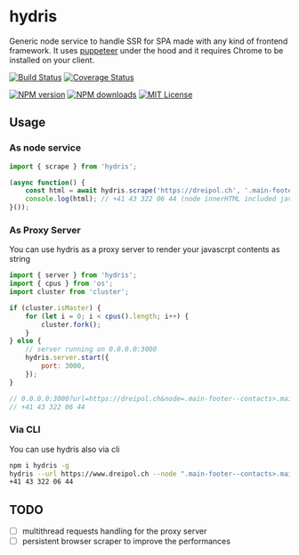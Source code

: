 # hydris

Generic node service to handle SSR for SPA made with any kind of frontend framework.
It uses [puppeteer](https://github.com/GoogleChrome/puppeteer) under the hood and it requires Chrome to be installed on your client.

[![Build Status][circleci-image]][circleci-url]
[![Coverage Status][coverage-image]][coverage-url]

[![NPM version][npm-version-image]][npm-url]
[![NPM downloads][npm-downloads-image]][npm-url]
[![MIT License][license-image]][license-url]


## Usage

### As node service

```js
import { scrape } from 'hydris';

(async function() {
    const html = await hydris.scrape('https://dreipol.ch', '.main-footer--contacts>.main-footer--link');
    console.log(html); // +41 43 322 06 44 (node innerHTML included javascript generated markup)
}());
```

### As Proxy Server

You can use hydris as a proxy server to render your javascrpt contents as string

```js
import { server } from 'hydris';
import { cpus } from 'os';
import cluster from 'cluster';

if (cluster.isMaster) {
    for (let i = 0; i < cpus().length; i++) {
        cluster.fork();
    }
} else {
    // server running on 0.0.0.0:3000
    hydris.server.start({
        port: 3000,
    });
}

// 0.0.0.0:3000?url=https://dreipol.ch&node=.main-footer--contacts>.main-footer--link
// +41 43 322 06 44

```

### Via CLI

You can use hydris also via cli

```bash
npm i hydris -g
hydris --url https://www.dreipol.ch --node ".main-footer--contacts>.main-footer--link"
+41 43 322 06 44
```

## TODO
  - [ ] multithread requests handling for the proxy server
  - [ ] persistent browser scraper to improve the performances

[circleci-image]:https://circleci.com/gh/dreipol/hydris/tree/master.svg?style=svg&circle-token=dddff0c380aa369c298e337753e3a4e94877a0ca
[circleci-url]:https://circleci.com/gh/dreipol/hydris/tree/master

[license-image]:http://img.shields.io/badge/license-MIT-000000.svg?style=flat-square
[license-url]:LICENSE

[npm-version-image]:http://img.shields.io/npm/v/hydris.svg?style=flat-square
[npm-downloads-image]:http://img.shields.io/npm/dm/hydris.svg?style=flat-square
[npm-url]:https://npmjs.org/package/hydris

[coverage-image]: https://img.shields.io/coveralls/dreipol/hydris/master.svg?style=flat-square
[coverage-url]: https://coveralls.io/r/dreipol/hydris/?branch=master
